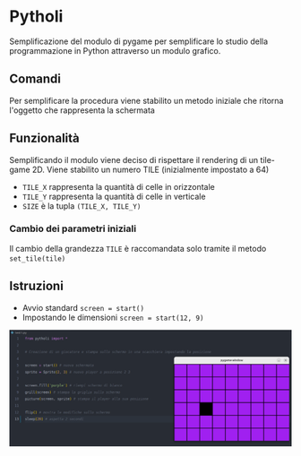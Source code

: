 <link rel="stylesheet" href="https://www.w3schools.com/w3css/4/w3.css">

# Pytholi

Semplificazione del modulo di pygame per semplificare lo studio della programmazione in Python attraverso un modulo grafico.

## Comandi

Per semplificare la procedura viene stabilito un metodo iniziale che ritorna l'oggetto che rappresenta la schermata

## Funzionalità

Semplificando il modulo viene deciso di rispettare il rendering di un tile-game 2D. Viene stabilito un numero TILE (inizialmente impostato a 64)
- `TILE_X` rappresenta la quantità di celle in orizzontale
- `TILE_Y` rappresenta la quantità di celle in verticale
- `SIZE` è la tupla `(TILE_X, TILE_Y)`

### Cambio dei parametri iniziali
Il cambio della grandezza `TILE` è raccomandata solo tramite il metodo `set_tile(tile)`

## Istruzioni

- Avvio standard `screen = start()`
- Impostando le dimensioni `screen = start(12, 9)`

<img src="img/Screenshot from 2024-09-14 22-18-03.png">